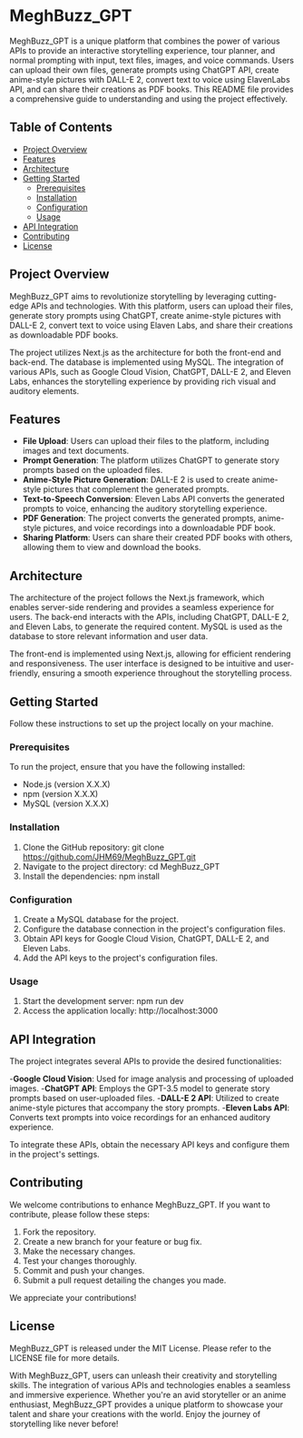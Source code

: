 # MeghBuzz_GPT

MeghBuzz_GPT is a unique platform that combines the power of various APIs to provide an interactive storytelling experience, tour planner, and normal prompting with input, text files, images, and voice commands. Users can upload their own files, generate prompts using ChatGPT API, create anime-style pictures with DALL-E 2, convert text to voice using ElavenLabs API, and can share their creations as PDF books. This README file provides a comprehensive guide to understanding and using the project effectively.

## Table of Contents

- [Project Overview](#project-overview)
- [Features](#features)
- [Architecture](#architecture)
- [Getting Started](#getting-started)
  - [Prerequisites](#prerequisites)
  - [Installation](#installation)
  - [Configuration](#configuration)
  - [Usage](#usage)
- [API Integration](#api-integration)
- [Contributing](#contributing)
- [License](#license)

## Project Overview

MeghBuzz_GPT aims to revolutionize storytelling by leveraging cutting-edge APIs and technologies. With this platform, users can upload their files, generate story prompts using ChatGPT, create anime-style pictures with DALL-E 2, convert text to voice using Elaven Labs, and share their creations as downloadable PDF books.

The project utilizes Next.js as the architecture for both the front-end and back-end. The database is implemented using MySQL. The integration of various APIs, such as Google Cloud Vision, ChatGPT, DALL-E 2, and Eleven Labs, enhances the storytelling experience by providing rich visual and auditory elements.

## Features

- **File Upload**: Users can upload their files to the platform, including images and text documents.
- **Prompt Generation**: The platform utilizes ChatGPT to generate story prompts based on the uploaded files.
- **Anime-Style Picture Generation**: DALL-E 2 is used to create anime-style pictures that complement the generated prompts.
- **Text-to-Speech Conversion**: Eleven Labs API converts the generated prompts to voice, enhancing the auditory storytelling experience.
- **PDF Generation**: The project converts the generated prompts, anime-style pictures, and voice recordings into a downloadable PDF book.
- **Sharing Platform**: Users can share their created PDF books with others, allowing them to view and download the books.

## Architecture

The architecture of the project follows the Next.js framework, which enables server-side rendering and provides a seamless experience for users. The back-end interacts with the APIs, including ChatGPT, DALL-E 2, and Eleven Labs, to generate the required content. MySQL is used as the database to store relevant information and user data.

The front-end is implemented using Next.js, allowing for efficient rendering and responsiveness. The user interface is designed to be intuitive and user-friendly, ensuring a smooth experience throughout the storytelling process.

## Getting Started

Follow these instructions to set up the project locally on your machine.

### Prerequisites

To run the project, ensure that you have the following installed:

- Node.js (version X.X.X)
- npm (version X.X.X)
- MySQL (version X.X.X)

### Installation

1. Clone the GitHub repository:
   git clone https://github.com/JHM69/MeghBuzz_GPT.git
2. Navigate to the project directory:
   cd MeghBuzz_GPT
3. Install the dependencies:
   npm install

### Configuration

1. Create a MySQL database for the project.
2. Configure the database connection in the project's configuration files.
3. Obtain API keys for Google Cloud Vision, ChatGPT, DALL-E 2, and Eleven Labs.
4. Add the API keys to the project's configuration files.

### Usage

1. Start the development server:
   npm run dev
2. Access the application locally:
   http://localhost:3000

## API Integration

The project integrates several APIs to provide the desired functionalities:

-**Google Cloud Vision**: Used for image analysis and processing of uploaded images.
-**ChatGPT API**: Employs the GPT-3.5 model to generate story prompts based on user-uploaded files.
-**DALL-E 2 API**: Utilized to create anime-style pictures that accompany the story prompts.
-**Eleven Labs API**: Converts text prompts into voice recordings for an enhanced auditory experience.

To integrate these APIs, obtain the necessary API keys and configure them in the project's settings.

## Contributing

We welcome contributions to enhance MeghBuzz_GPT. If you want to contribute, please follow these steps:

1. Fork the repository.
2. Create a new branch for your feature or bug fix.
3. Make the necessary changes.
4. Test your changes thoroughly.
5. Commit and push your changes.
6. Submit a pull request detailing the changes you made.
   
We appreciate your contributions!

## License
MeghBuzz_GPT is released under the MIT License. Please refer to the LICENSE file for more details.

With MeghBuzz_GPT, users can unleash their creativity and storytelling skills. The integration of various APIs and technologies enables a seamless and immersive experience. Whether you're an avid storyteller or an anime enthusiast, MeghBuzz_GPT provides a unique platform to showcase your talent and share your creations with the world. Enjoy the journey of storytelling like never before!
